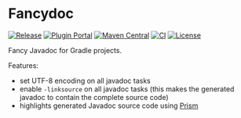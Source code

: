 # Fancydoc

[![Release](https://img.shields.io/github/v/release/LajosCseppento/fancydoc)](https://github.com/LajosCseppento/fancydoc/releases)
[![Plugin Portal](https://img.shields.io/maven-metadata/v?label=Plugin%20Portal&metadataUrl=https://plugins.gradle.org/m2/dev/lajoscseppento/fancydoc/fancydoc-plugin/maven-metadata.xml)](https://plugins.gradle.org/plugin/dev.lajoscseppento.fancydoc)
[![Maven Central](https://img.shields.io/maven-central/v/dev.lajoscseppento.gradle/fancydoc)](https://search.maven.org/search?q=g:%22dev.lajoscseppento.fancydoc%22%20AND%20a:%22dev.lajoscseppento.fancydoc.gradle.plugin%22)
[![CI](https://github.com/LajosCseppento/fancydoc/workflows/CI/badge.svg)](https://github.com/LajosCseppento/fancydoc/actions)
[![License](https://img.shields.io/github/license/LajosCseppento/fancydoc)](https://github.com/LajosCseppento/fancydoc/blob/main/LICENSE)

Fancy Javadoc for Gradle projects.

Features:

* set UTF-8 encoding on all javadoc tasks
* enable `-linksource` on all javadoc tasks (this makes the generated javadoc to contain the complete source code)
* highlights generated Javadoc source code using [Prism](https://prismjs.com)
